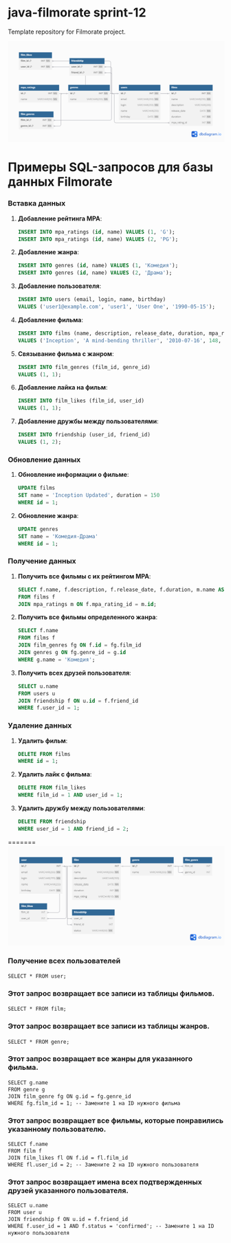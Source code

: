 # java-filmorate sprint-12
Template repository for Filmorate project.


![ER-Диаграмма](java-filmorate%20(1).png)


# Примеры SQL-запросов для базы данных Filmorate

### Вставка данных

1. **Добавление рейтинга MPA**:
    ```sql
    INSERT INTO mpa_ratings (id, name) VALUES (1, 'G');
    INSERT INTO mpa_ratings (id, name) VALUES (2, 'PG');
    ```

2. **Добавление жанра**:
    ```sql
    INSERT INTO genres (id, name) VALUES (1, 'Комедия');
    INSERT INTO genres (id, name) VALUES (2, 'Драма');
    ```

3. **Добавление пользователя**:
    ```sql
    INSERT INTO users (email, login, name, birthday) 
    VALUES ('user1@example.com', 'user1', 'User One', '1990-05-15');
    ```

4. **Добавление фильма**:
    ```sql
    INSERT INTO films (name, description, release_date, duration, mpa_rating_id) 
    VALUES ('Inception', 'A mind-bending thriller', '2010-07-16', 148, 1);
    ```

5. **Связывание фильма с жанром**:
    ```sql
    INSERT INTO film_genres (film_id, genre_id) 
    VALUES (1, 1);
    ```

6. **Добавление лайка на фильм**:
    ```sql
    INSERT INTO film_likes (film_id, user_id) 
    VALUES (1, 1);
    ```

7. **Добавление дружбы между пользователями**:
    ```sql
    INSERT INTO friendship (user_id, friend_id) 
    VALUES (1, 2);
    ```

### Обновление данных

1. **Обновление информации о фильме**:
    ```sql
    UPDATE films 
    SET name = 'Inception Updated', duration = 150 
    WHERE id = 1;
    ```

2. **Обновление жанра**:
    ```sql
    UPDATE genres 
    SET name = 'Комедия-Драма' 
    WHERE id = 1;
    ```

### Получение данных

1. **Получить все фильмы с их рейтингом MPA**:
    ```sql
    SELECT f.name, f.description, f.release_date, f.duration, m.name AS mpa_rating 
    FROM films f 
    JOIN mpa_ratings m ON f.mpa_rating_id = m.id;
    ```

2. **Получить все фильмы определенного жанра**:
    ```sql
    SELECT f.name 
    FROM films f 
    JOIN film_genres fg ON f.id = fg.film_id 
    JOIN genres g ON fg.genre_id = g.id 
    WHERE g.name = 'Комедия';
    ```

3. **Получить всех друзей пользователя**:
    ```sql
    SELECT u.name 
    FROM users u 
    JOIN friendship f ON u.id = f.friend_id 
    WHERE f.user_id = 1;
    ```

### Удаление данных

1. **Удалить фильм**:
    ```sql
    DELETE FROM films 
    WHERE id = 1;
    ```

2. **Удалить лайк с фильма**:
    ```sql
    DELETE FROM film_likes 
    WHERE film_id = 1 AND user_id = 1;
    ```

3. **Удалить дружбу между пользователями**:
    ```sql
    DELETE FROM friendship 
    WHERE user_id = 1 AND friend_id = 2;
    ```

=======
![ER-Диаграмма](java-filmorate.png)

### Получение всех пользователей
```SELECT * FROM user;```

### Этот запрос возвращает все записи из таблицы фильмов.
```SELECT * FROM film;```

### Этот запрос возвращает все записи из таблицы жанров.
```SELECT * FROM genre;```

### Этот запрос возвращает все жанры для указанного фильма.
```
SELECT g.name 
FROM genre g
JOIN film_genre fg ON g.id = fg.genre_id
WHERE fg.film_id = 1; -- Замените 1 на ID нужного фильма
```

### Этот запрос возвращает все фильмы, которые понравились указанному пользователю.
```
SELECT f.name 
FROM film f
JOIN film_likes fl ON f.id = fl.film_id
WHERE fl.user_id = 2; -- Замените 2 на ID нужного пользователя
```

### Этот запрос возвращает имена всех подтвержденных друзей указанного пользователя.
```
SELECT u.name 
FROM user u
JOIN friendship f ON u.id = f.friend_id
WHERE f.user_id = 1 AND f.status = 'confirmed'; -- Замените 1 на ID нужного пользователя
```

